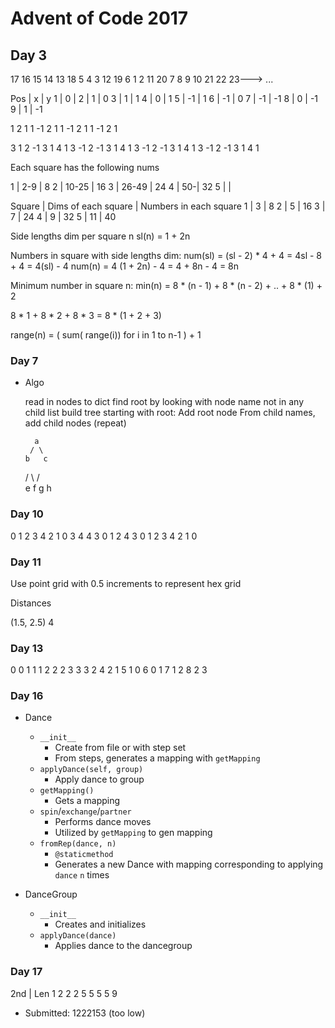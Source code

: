 # Advent of Code 2017

## Day 3


17  16  15  14  13
18   5   4   3  12
19   6   1   2  11
20   7   8   9  10
21  22  23---> ...

Pos | x | y
1 | 0 | 
2 | 1 | 0
3 | 1 | 1
4 | 0 | 1
5 | -1 | 1
6 | -1 | 0
7 | -1 | -1
8 | 0 | -1
9 | 1 | -1


1
2 1
1 -1
2 1
1 -1
2 1
1 -1
2 1

3 1
2 -1
3 1
4 1
3 -1
2 -1
3 1
4 1
3 -1
2 -1
3 1
4 1
3 -1
2 -1
3 1
4 1




Each square has the following nums

1 | 2-9 | 8 
2 | 10-25 | 16
3 | 26-49 | 24
4 | 50-| 32
5 | | 

Square | Dims of each square | Numbers in each square
1 | 3 | 8
2 | 5 | 16
3 | 7 | 24
4 | 9 | 32
5 | 11 | 40

Side lengths dim per square n
sl(n) = 1 + 2n

Numbers in square with side lengths dim:
num(sl) = (sl - 2) * 4 + 4 = 4sl - 8 + 4 = 4(sl) - 4
num(n) = 4 (1 + 2n) - 4 = 4 + 8n - 4 = 8n

Minimum number in square n:
min(n) = 8 * (n - 1) + 8 * (n - 2) + .. + 8 * (1) + 2

8 * 1 + 8 * 2 + 8 * 3 = 8 * (1 + 2 + 3)


range(n) = ( sum( range(i)) for i in 1 to n-1 ) + 1

### Day 7

* Algo
	
	read in nodes to dict
	find root by looking with node name not in any child list
	build tree starting with root:
		Add root node
		From child names, add child nodes (repeat)

		a
	   / \
	  b   c
	 / \ / \
	e  f g  h

### Day 10

0 1 2 3 4
2 1 0 3 4
4 3 0 1 2
4 3 0 1 2
3 4 2 1 0

### Day 11

Use point grid with 0.5 increments to represent hex grid

Distances

(1.5, 2.5) 4

### Day 13

0 0 1
1 1 2
2 2 3
3 3 2
4 2 1
5 1 0
6 0 1
7 1 2
8 2 3

### Day 16

* Dance
	* `__init__`
		* Create from file or with step set
		* From steps, generates a mapping with `getMapping`
	* `applyDance(self, group)`
		* Apply dance to group
	* `getMapping()`
		* Gets a mapping
	* `spin`/`exchange`/`partner`
		* Performs dance moves
		* Utilized by `getMapping` to gen mapping
	* `fromRep(dance, n)`
		* `@staticmethod`
		* Generates a new Dance with mapping corresponding to applying `dance` `n` times

* DanceGroup
	* `__init__`
		* Creates and initializes
	* `applyDance(dance)`
		* Applies dance to the dancegroup

### Day 17
2nd | Len
1
2
2
2
5
5
5
5
9

* Submitted: 1222153 (too low)

